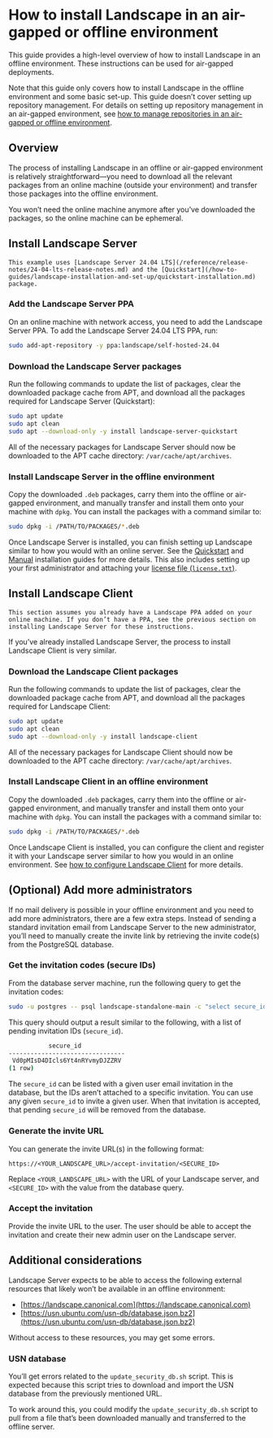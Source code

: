 # How to install Landscape in an air-gapped or offline environment

This guide provides a high-level overview of how to install Landscape in an offline environment. These instructions can be used for air-gapped deployments.

Note that this guide only covers how to install Landscape in the offline environment and some basic set-up. This guide doesn’t cover setting up repository management. For details on setting up repository management in an air-gapped environment, see [how to manage repositories in an air-gapped or offline environment](/how-to-guides/security/manage-repositories-in-an-air-gapped-or-offline-environment).

## Overview

The process of installing Landscape in an offline or air-gapped environment is relatively straightforward—you need to download all the relevant packages from an online machine (outside your environment) and transfer those packages into the offline environment.

You won’t need the online machine anymore after you’ve downloaded the packages, so the online machine can be ephemeral.

## Install Landscape Server

```{note}
This example uses [Landscape Server 24.04 LTS](/reference/release-notes/24-04-lts-release-notes.md) and the [Quickstart](/how-to-guides/landscape-installation-and-set-up/quickstart-installation.md) package.
```

### Add the Landscape Server PPA

On an online machine with network access, you need to add the Landscape Server PPA. To add the Landscape Server 24.04 LTS PPA, run:

```bash
sudo add-apt-repository -y ppa:landscape/self-hosted-24.04
```

### Download the Landscape Server packages

Run the following commands to update the list of packages, clear the downloaded package cache from APT, and download all the packages required for Landscape Server (Quickstart):

```bash
sudo apt update
sudo apt clean
sudo apt --download-only -y install landscape-server-quickstart
```

All of the necessary packages for Landscape Server should now be downloaded to the APT cache directory: `/var/cache/apt/archives`.

### Install Landscape Server in the offline environment

Copy the downloaded `.deb` packages, carry them into the offline or air-gapped environment, and manually transfer and install them onto your machine with `dpkg`. You can install the packages with a command similar to:

```bash
sudo dpkg -i /PATH/TO/PACKAGES/*.deb
```

Once Landscape Server is installed, you can finish setting up Landscape similar to how you would with an online server. See the [Quickstart](/how-to-guides/landscape-installation-and-set-up/quickstart-installation.md) and [Manual](/how-to-guides/landscape-installation-and-set-up/manual-installation.md) installation guides for more details. This also includes setting up your first administrator and attaching your [license file (`license.txt`)](/explanation/landscape/licenses.md).

## Install Landscape Client

```{note}
This section assumes you already have a Landscape PPA added on your online machine. If you don’t have a PPA, see the previous section on installing Landscape Server for these instructions.
```

If you’ve already installed Landscape Server, the process to install Landscape Client is very similar.

### Download the Landscape Client packages

Run the following commands to update the list of packages, clear the downloaded package cache from APT, and download all the packages required for Landscape Client:

```bash
sudo apt update
sudo apt clean
sudo apt --download-only -y install landscape-client
```

All of the necessary packages for Landscape Client should now be downloaded to the APT cache directory: `/var/cache/apt/archives`.

### Install Landscape Client in an offline environment

Copy the downloaded `.deb` packages, carry them into the offline or air-gapped environment, and manually transfer and install them onto your machine with `dpkg`. You can install the packages with a command similar to:

```bash
sudo dpkg -i /PATH/TO/PACKAGES/*.deb
```

Once Landscape Client is installed, you can configure the client and register it with your Landscape server similar to how you would in an online environment. See [how to configure Landscape Client](/how-to-guides/landscape-installation-and-set-up/configure-landscape-client.md) for more details.

## (Optional) Add more administrators

If no mail delivery is possible in your offline environment and you need to add more administrators, there are a few extra steps. Instead of sending a standard invitation email from Landscape Server to the new administrator, you’ll need to manually create the invite link by retrieving the invite code(s) from the PostgreSQL database.

### Get the invitation codes (secure IDs)

From the database server machine, run the following query to get the invitation codes:

```bash
sudo -u postgres -- psql landscape-standalone-main -c "select secure_id from account_invitation;"
```

This query should output a result similar to the following, with a list of pending invitation IDs (`secure_id`).

```bash
           secure_id            
--------------------------------
 Vd0pMIsD4DIcls6Yt4nRYvmyDJZZRV
(1 row)
```

The `secure_id` can be listed with a given user email invitation in the database, but the IDs aren’t attached to a specific invitation. You can use any given `secure_id` to invite a given user. When that invitation is accepted, that pending `secure_id` will be removed from the database.

### Generate the invite URL

You can generate the invite URL(s) in the following format:

```text
https://<YOUR_LANDSCAPE_URL>/accept-invitation/<SECURE_ID>
```

Replace `<YOUR_LANDSCAPE_URL>` with the URL of your Landscape server, and `<SECURE_ID>` with the value from the database query.

### Accept the invitation

Provide the invite URL to the user. The user should be able to accept the invitation and create their new admin user on the Landscape server.

## Additional considerations

Landscape Server expects to be able to access the following external resources that likely won’t be available in an offline environment:

* [https://landscape.canonical.com](https://landscape.canonical.com)
* [https://usn.ubuntu.com/usn-db/database.json.bz2](https://usn.ubuntu.com/usn-db/database.json.bz2)

Without access to these resources, you may get some errors.

### USN database

You’ll get errors related to the `update_security_db.sh` script. This is expected because this script tries to download and import the USN database from the previously mentioned URL.

To work around this, you could modify the `update_security_db.sh` script to pull from a file that’s been downloaded manually and transferred to the offline server.